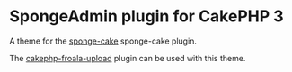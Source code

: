 # SpongeAdmin plugin for CakePHP 3

A theme for the [sponge-cake](https://github.com/mikebirch/sponge-cake) sponge-cake plugin. 

The [cakephp-froala-upload](https://github.com/mikebirch/cakephp-froala-upload) plugin can be used with this theme.
